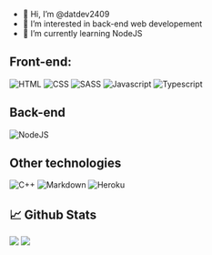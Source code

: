 - 👋 Hi, I’m @datdev2409
- 👀 I’m interested in back-end web developement
- 🌱 I’m currently learning NodeJS

<!---
- 💞️ I’m looking to collaborate on ...
- 📫 How to reach me ...
datdev2409/datdev2409 is a ✨ special ✨ repository because its `README.md` (this file) appears on your GitHub profile.
You can click the Preview link to take a look at your changes.
--->

## Front-end:
![HTML](https://img.shields.io/badge/HTML5-E34F26?style=for-the-badge&logo=html5&logoColor=white)
![CSS](https://img.shields.io/badge/CSS3-1572B6?style=for-the-badge&logo=css3&logoColor=white)
![SASS](https://img.shields.io/badge/Sass-CC6699?style=for-the-badge&logo=sass&logoColor=white)
![Javascript](https://img.shields.io/badge/JavaScript-323330?style=for-the-badge&logo=javascript&logoColor=F7DF1E)
![Typescript](https://img.shields.io/badge/TypeScript-007ACC?style=for-the-badge&logo=typescript&logoColor=white)

## Back-end
![NodeJS](https://img.shields.io/badge/Node.js-43853D?style=for-the-badge&logo=node.js&logoColor=white)

## Other technologies
![C++](https://img.shields.io/badge/C%2B%2B-00599C?style=for-the-badge&logo=c%2B%2B&logoColor=white)
![Markdown](https://img.shields.io/badge/Markdown-000000?style=for-the-badge&logo=markdown&logoColor=white)
![Heroku](https://img.shields.io/badge/Heroku-430098?style=for-the-badge&logo=heroku&logoColor=white)

## 📈 Github Stats
<img src="https://github-readme-stats.vercel.app/api?username=datdev2409&theme=tokyonight&show_icons=true&count_private=true">
<img src="https://github-readme-stats.vercel.app/api/top-langs/?username=datdev2409&theme=tokyonight&layout=compact&langs_count=6">

